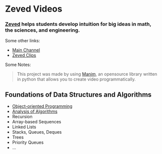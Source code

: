 # Zeved Videos

### [Zeved](https://zeved.org) helps students develop intuition for big ideas in math, the sciences, and engineering.

Some other links:
* [Main Channel](https://www.youtube.com/channel/UC0dnuYW1-BKqBLBBC3E_diA)
* [Zeved Clips](https://www.youtube.com/channel/UCAqd9mfuA6qM0M-ixJHGAZw)

Some Notes:
> This project was made by using [Manim](https://github.com/3b1b/manim), an opensource library written in python that allows you to create video programmatically.


## Foundations of Data Structures and Algorithms
* [Object-oriented Programming](https://www.youtube.com/watch?v=9SHbthUnUvA)
* [Analysis of Algorithms](https://www.youtube.com/watch?v=zyCy6JYy9SQ)
* Recursion
* Array-based Sequences
* Linked Lists
* Stacks, Queues, Deques
* Trees
* Priority Queues
* ...
